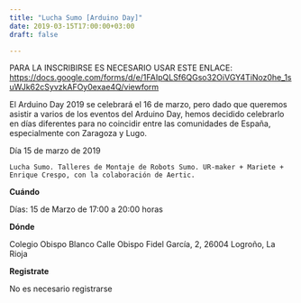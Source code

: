 ```yaml
---
title: "Lucha Sumo [Arduino Day]"
date: 2019-03-15T17:00:00+03:00
draft: false

---
```

PARA LA INSCRIBIRSE ES NECESARIO USAR ESTE ENLACE:
https://docs.google.com/forms/d/e/1FAIpQLSf6QGso32OiVGY4TiNoz0he_1suWJk62cSyvzkAFOy0exae4Q/viewform 

El Arduino Day 2019 se celebrará el 16 de marzo, pero dado que queremos asistir a varios de los eventos del Arduino Day, hemos decidido celebrarlo en días diferentes para no coincidir entre las comunidades de España, especialmente con Zaragoza y Lugo.
<!--more-->

Día 15 de marzo de 2019

    Lucha Sumo. Talleres de Montaje de Robots Sumo. UR-maker + Mariete + Enrique Crespo, con la colaboración de Aertic.
        

__Cuándo__

Días: 15 de Marzo de 17:00 a 20:00 horas

__Dónde__

Colegio Obispo Blanco
Calle Obispo Fidel García, 2, 26004 Logroño, La Rioja

__Registrate__

No es necesario registrarse
